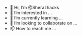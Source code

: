 - 👋 Hi, I’m @Sherazhacks
- 👀 I’m interested in ...
- 🌱 I’m currently learning ...
- 💞️ I’m looking to collaborate on ...
- 📫 How to reach me ...

<!---
Sherazhacks/Sherazhacks is a ✨ special ✨ repository because its `README.md` (this file) appears on your GitHub profile.
You can click the Preview link to take a look at your changes.
--->
